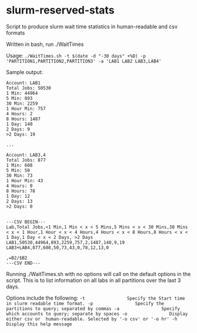 # slurm-reserved-stats
Script to produce slurm wait time statistics in human-readable and csv formats

Written in bash, run ./WaitTimes 

Usage: `./WaitTimes.sh -t $(date -d "-30 days" +%D) -p 'PARTITION1,PARTITION2,PARTITION3' -a 'LAB1 LAB2 LAB3,LAB4' `

Sample output:

```
Account: LAB1
Total Jobs: 50530
1 Min: 44964
5 Min: 893
30 Min: 2259
1 Hour Min: 757
4 Hours: 2
8 Hours: 1487
1 Day: 140
2 Days: 9
>2 Days: 19

...

Account: LAB3,4
Total Jobs: 877
1 Min: 608
5 Min: 50
30 Min: 73
1 Hour Min: 43
4 Hours: 0
8 Hours: 78
1 Day: 12
2 Days: 13
>2 Days: 0


---CSV BEGIN---
Lab,Total Jobs,<1 Min,1 Min < x < 5 Mins,5 Mins < x < 30 Mins,30 Mins < x < 1 Hour,1 Hour < x < 4 Hours,4 Hours < x < 8 Hours,8 Hours < x < 1 Day,1 Day < x < 2 Days, >2 Days
LAB1,50530,44964,893,2259,757,2,1487,140,9,19
LAB3+LAB4,877,608,50,73,43,0,78,12,13,0

,=B2/$B2
---CSV END---
```


Running ./WaitTimes.sh with no options will call on the default options in the script. This is to list information on all labs in all partitions over the last 3 days.

Options include the following:
        ```-t                Specify the Start time in slurm readable time format.
        -p                Specify the partitions to query; separated by commas
        -a                Specify which accounts to query; separate by spaces
        -o                Display either csv or  human-readable. Selected by '-o csv' or '-o hr'
        -h                Display this help message```
